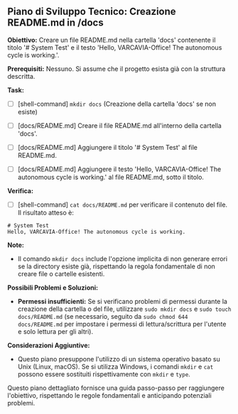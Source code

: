 ## Piano di Sviluppo Tecnico: Creazione README.md in /docs

**Obiettivo:** Creare un file README.md nella cartella 'docs' contenente il titolo '# System Test' e il testo 'Hello, VARCAVIA-Office! The autonomous cycle is working.'.

**Prerequisiti:** Nessuno. Si assume che il progetto esista già con la struttura descritta.

**Task:**

- [ ] [shell-command] `mkdir docs` (Creazione della cartella 'docs' se non esiste)
- [ ] [docs/README.md] Creare il file README.md all'interno della cartella 'docs'.
- [ ] [docs/README.md] Aggiungere il titolo '# System Test' al file README.md.
- [ ] [docs/README.md] Aggiungere il testo 'Hello, VARCAVIA-Office! The autonomous cycle is working.' al file README.md, sotto il titolo.


**Verifica:**

- [ ] [shell-command] `cat docs/README.md` per verificare il contenuto del file.  Il risultato atteso è:

```
# System Test
Hello, VARCAVIA-Office! The autonomous cycle is working.
```

**Note:**

* Il comando `mkdir docs` include l'opzione  implicita di non generare errori se la directory esiste già, rispettando la regola fondamentale di non creare file o cartelle esistenti.


**Possibili Problemi e Soluzioni:**

* **Permessi insufficienti:** Se si verificano problemi di permessi durante la creazione della cartella o del file, utilizzare `sudo mkdir docs` e `sudo touch docs/README.md` (se necessario, seguito da `sudo chmod 644 docs/README.md` per impostare i permessi di lettura/scrittura per l'utente e solo lettura per gli altri).


**Considerazioni Aggiuntive:**

* Questo piano presuppone l'utilizzo di un sistema operativo basato su Unix (Linux, macOS).  Se si utilizza Windows, i comandi `mkdir` e `cat` possono essere sostituiti rispettivamente con `mkdir` e `type`.


Questo piano dettagliato fornisce una guida passo-passo per raggiungere l'obiettivo, rispettando le regole fondamentali e anticipando potenziali problemi.
